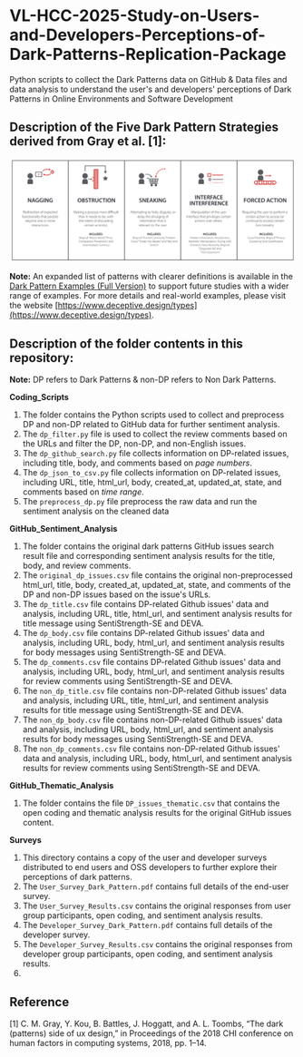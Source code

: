 # VL-HCC-2025-Study-on-Users-and-Developers-Perceptions-of-Dark-Patterns-Replication-Package

Python scripts to collect the Dark Patterns data on GitHub &amp; Data files and data analysis to understand the user's and developers' perceptions of Dark Patterns in Online Environments and Software Development

## Description of the Five Dark Pattern Strategies derived from Gray et al. [1]:

![Five Dark Pattern Strategies](Figures/five_strategies.png)

**Note:** An expanded list of patterns with clearer definitions is available in the [Dark Pattern Examples (Full Version)](https://github.com/huayu1998/VL-HCC-2025-Study-on-Users-and-Developers-Perceptions-of-Dark-Patterns-Replication-Package/blob/main/Figures/expand_version_dp.png) to support future studies with a wider range of examples. For more details and real-world examples, please visit the website [https://www.deceptive.design/types](https://www.deceptive.design/types).


## Description of the folder contents in this repository:

**Note:** DP refers to Dark Patterns &amp; non-DP refers to Non Dark Patterns.

**Coding_Scripts**
1. The folder contains the Python scripts used to collect and preprocess DP and non-DP related to GitHub data for further sentiment analysis.
2. The ``dp_filter.py`` file is used to collect the review comments based on the URLs and filter the DP, non-DP, and non-English issues.
3. The ``dp_github_search.py`` file collects information on DP-related issues, including title, body, and comments based on *page numbers*.
4. The ``dp_json_to_csv.py`` file collects information on DP-related issues, including URL, title, html_url, body, created_at, updated_at, state, and comments based on *time range*.
5. The ``preprocess_dp.py`` file preprocess the raw data and run the sentiment analysis on the cleaned data

**GitHub_Sentiment_Analysis**
1. The folder contains the original dark patterns GitHub issues search result file and corresponding sentiment analysis results for the title, body, and review comments.
2. The ``original_dp_issues.csv`` file contains the original non-preprocessed html_url, title, body, created_at, updated_at, state, and comments of the DP and non-DP issues based on the issue's URLs.
3. The ``dp_title.csv`` file contains DP-related Github issues' data and analysis, including URL, title, html_url, and sentiment analysis results for title message using SentiStrength-SE and DEVA.
4. The ``dp_body.csv`` file contains DP-related Github issues' data and analysis, including URL, body, html_url, and sentiment analysis results for body messages using SentiStrength-SE and DEVA.
5. The ``dp_comments.csv`` file contains DP-related Github issues' data and analysis, including URL, body, html_url, and sentiment analysis results for review comments using SentiStrength-SE and DEVA.
6. The ``non_dp_title.csv`` file contains non-DP-related Github issues' data and analysis, including URL, title, html_url, and sentiment analysis results for title message using SentiStrength-SE and DEVA.
4. The ``non_dp_body.csv`` file contains non-DP-related Github issues' data and analysis, including URL, body, html_url, and sentiment analysis results for body messages using SentiStrength-SE and DEVA.
5. The ``non_dp_comments.csv`` file contains non-DP-related Github issues' data and analysis, including URL, body, html_url, and sentiment analysis results for review comments using SentiStrength-SE and DEVA.

**GitHub_Thematic_Analysis**
1. The folder contains the file ``DP_issues_thematic.csv`` that contains the open coding and thematic analysis results for the original GitHub issues content.

**Surveys**
1. This directory contains a copy of the user and developer surveys distributed to end users and OSS developers to further explore their perceptions of dark patterns.
3. The ``User_Survey_Dark_Pattern.pdf`` contains full details of the end-user survey.
4. The ``User_Survey_Results.csv`` contains the original responses from user group participants, open coding, and sentiment analysis results.
6. The ``Developer_Survey_Dark_Pattern.pdf`` contains full details of the developer survey.
7. The ``Developer_Survey_Results.csv`` contains the original responses from developer group participants, open coding, and sentiment analysis results.
8. 

## Reference
[1] C. M. Gray, Y. Kou, B. Battles, J. Hoggatt, and A. L. Toombs, “The dark (patterns) side of ux design,” in Proceedings of the 2018 CHI conference on human factors in computing systems, 2018, pp. 1–14.
